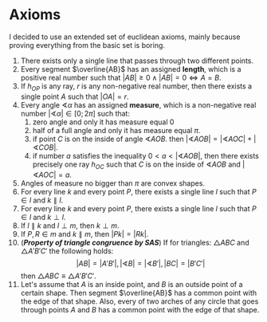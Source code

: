 # Axioms

I decided to use an extended set of euclidean axioms, mainly because proving
everything from the basic set is boring.

1. There exists only a single line that passes through two different points.
2. Every segment $\overline{AB}$ has an assigned **length**, which is a positive
   real number such that $|AB| \geqslant 0 \land |AB| = 0 \iff A = B$.
3. If $h_{OP}$ is any ray, $r$ is any non-negative real number, then there exists
   a single point $A$ such that $|OA| = r$.
4. Every angle $\sphericalangle \alpha$ has an assigned **measure**, which is a
   non-negative real number $|\sphericalangle \alpha| \in [0; 2\pi]$ such that:
    1. zero angle and only it has measure equal $0$
    2. half of a full angle and only it has measure equal $\pi$.
    3. if point $C$ is on the inside of angle $\sphericalangle AOB$.
      then $|\sphericalangle AOB| = |\sphericalangle AOC| + |\sphericalangle COB|$.
    4. if number $a$ satisfies the inequality $0 < a < |\sphericalangle AOB|$,
       then there exists precisely one ray $h_{OC}$ such that $C$ is on the inside
       of $\sphericalangle AOB$ and $|\sphericalangle AOC| = a$.
5. Angles of measure no bigger than $\pi$ are convex shapes.
6. For every line $k$ and every point $P$, there exists a single line $l$ such
   that $P \in l$ and $k \parallel l$.
7. For every line $k$ and every point $P$, there exists a single line $l$ such
   that $P \in l$ and $k \perp l$.
8. If $l \parallel k$ and $l \perp m$, then $k \perp m$.
9. If $P, R \in m$ and $k \parallel m$, then $|Pk| = |Rk|$.
10. (***Property of triangle congruence by SAS***) If for triangles: $\triangle ABC$
    and $\triangle A'B'C'$ the following holds:
    $$
    |AB| = |A'B'|, |\sphericalangle B| = |\sphericalangle B'|, |BC| = |B'C'|
    $$
    then $\triangle ABC \equiv \triangle A'B'C'$.
11. Let's assume that $A$ is an inside point, and $B$ is an outside point of a certain
    shape. Then segment $\overline{AB}$ has a common point with the edge of that
    shape. Also, every of two arches of any circle that goes through points $A$
    and $B$ has a common point with the edge of that shape.
